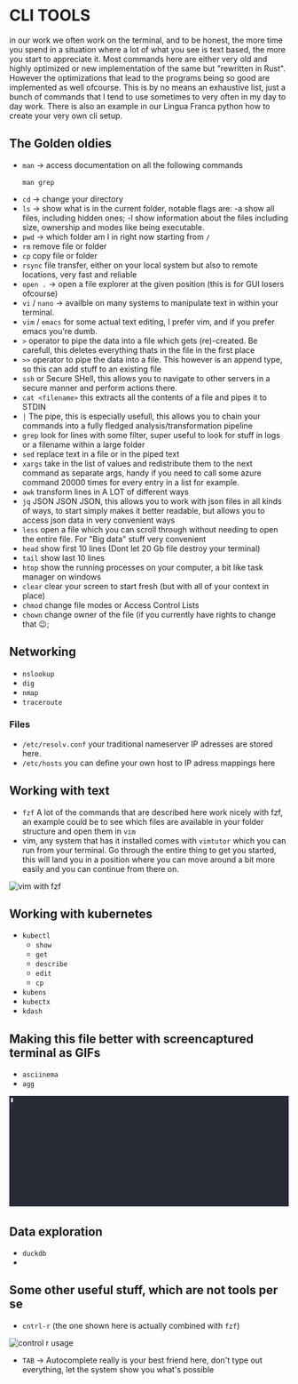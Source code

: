 # CLI TOOLS

in our work we often work on the terminal, and to be honest, the more time you spend in a situation where a lot of what
you see is text based, the more you start to appreciate it. Most commands here are either very old and highly optimized
or new implementation of the same but "rewritten in Rust". However the optimizations that lead to the programs being so
good are implemented as well ofcourse. This is by no means an exhaustive list, just a bunch of commands that I tend to
use sometimes to very often in my day to day work. There is also an example in our Lingua Franca python how to create
your very own cli setup. 

## The Golden oldies

- `man` -> access documentation on all the following commands 
  ```shell
  man grep
  ```
- `cd` -> change your directory
- `ls` -> show what is in the current folder, notable flags are: -a show all files, including hidden ones; -l show 
information about the files including size, ownership and modes like being executable. 
- `pwd` -> which folder am I in right now starting from `/`
- `rm` remove file or folder
- `cp` copy file or folder 
- `rsync` file transfer, either on your local system but also to remote locations, very fast and reliable
- `open .` -> open a file explorer at the given position (this is for GUI losers ofcourse)
- `vi` / `nano` -> availble on many systems to manipulate text in within your terminal. 
- `vim` / `emacs` for some actual text editing, I prefer vim, and if you prefer emacs you're dumb. 
- `>` operator to pipe the data into a file which gets (re)-created. Be carefull, this deletes everything thats in the file in the first place
- `>>` operator to pipe the data into a file. This however is an append type, so this can add stuff to an existing file
- `ssh` or Secure SHell, this allows you to navigate to other servers in a secure manner and perform actions there. 
- `cat <filename>` this extracts all the contents of a file and pipes it to STDIN 
- `|` The pipe, this is especially usefull, this allows you to chain your commands into a fully fledged analysis/transformation pipeline
- `grep` look for lines with some filter, super useful to look for stuff in logs or a filename within a large folder
- `sed` replace text in a file or in the piped text
- `xargs` take in the list of values and redistribute them to the next command as separate args, handy if you need to call some azure command 20000 times for every entry in a list for example. 
- `awk` transform lines in A LOT of different ways 
- `jq` JSON JSON JSON, this allows you to work with json files in all kinds of ways, to start simply makes it better readable, but allows you to access json data in very convenient ways
- `less` open a file which you can scroll through without needing to open the entire file. For "Big data" stuff very convenient
- `head` show first 10 lines (Dont let 20 Gb file destroy your terminal)
- `tail` show last 10 lines 
- `htop` show the running processes on your computer, a bit like task manager on windows
- `clear` clear your screen to start fresh (but with all of your context in place)
- `chmod` change file modes or Access Control Lists 
- `chown` change owner of the file (if you currently have rights to change that 😉;


## Networking

- `nslookup`
- `dig`
- `nmap`
- `traceroute`

### Files

- `/etc/resolv.conf` your traditional nameserver IP adresses are stored here. 
- `/etc/hosts` you can define your own host to IP adress mappings here


## Working with text

- `fzf`
    A lot of the commands that are described here work nicely with fzf, an example could be to see which files are
available in your folder structure and open them in `vim`
- vim, any system that has it installed comes with `vimtutor` which you can run from your terminal. Go through the entire thing to get you started, this will land you in a position where you can move around a bit more easily and you can continue from there on. 
<img src="./resources/vim_fzf.gif" width="800" alt="vim with fzf"/>

## Working with kubernetes

- `kubectl`
  - `show`
  - `get`
  - `describe`
  - `edit`
  - `cp`
- `kubens`
- `kubectx`
- `kdash`


## Making this file better with screencaptured terminal as GIFs

- `asciinema`
- `agg` 

![Example](resources/show_terminal.gif)


## Data exploration

- `duckdb`
- 


## Some other useful stuff, which are not tools per se

- `cntrl-r` (the one shown here is actually combined with `fzf`)

<img src="./resources/control_r.gif" alt="control r usage"/>

- `TAB` -> Autocomplete really is your best friend here, don't type out everything, let the system show you what's possible


